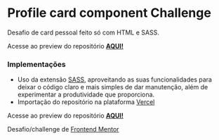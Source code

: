 # Profile card component Challenge

Desafio de card pessoal feito só com HTML e SASS.

Acesse ao preview do repositório **[AQUI!]()**

### Implementações

- Uso da extensão [SASS](https://sass-lang.com/), aproveitando as suas funcionalidades para deixar o código claro e mais simples de dar manutenção, além de experimentar a produtividade que proporciona.
- Importação do repositório na plataforma [Vercel](https://vercel.com/dashboard)

Acesse ao preview do repositório **[AQUI!]()**

Desafio/challenge de [Frontend Mentor](https://www.frontendmentor.io/challenges/profile-card-component-cfArpWshJ)